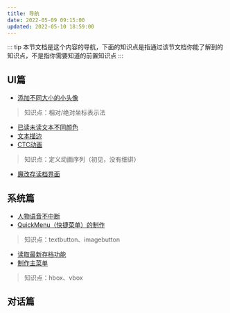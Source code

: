 ```yaml
---
title: 导航
date: 2022-05-09 09:15:00
updated: 2022-05-10 18:59:00
---
```


::: tip
本节文档是这个内容的导航，下面的知识点是指通过该节文档你能了解到的知识点，不是指你需要知道的前置知识点
:::

## UI篇

- [添加不同大小的小头像](/renpy/添加不同大小的小头像.html)

> 知识点：相对/绝对坐标表示法

- [已读未读文本不同颜色](/renpy/已读未读文本不同颜色.html)
- [文本描边](/renpy/文本描边.html)
- [CTC动画](/renpy/CTC动画.html)

> 知识点：定义动画序列（初见，没有细讲）

- [魔改存读档界面](/renpy/魔改存读档界面.html)

## 系统篇

- [人物语音不中断](/renpy/人物语音不中断.html)
- [QuickMenu（快捷菜单）的制作](/renpy/QuickMenu（快捷菜单）的制作.html)

> 知识点：textbutton、imagebutton

- [读取最新存档功能](/renpy/读取最新存档功能.html)
- [制作主菜单](/renpy/制作主菜单.html)

> 知识点：hbox、vbox

## 对话篇
